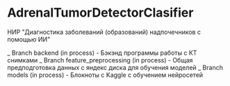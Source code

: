 # AdrenalTumorDetectorClasifier
НИР "Диагностика заболеваний (образований) надпочечников с помощью ИИ"

\_ Branch backend (in process) - Бэкэнд программы работы с КТ снимками
\_ Branch feature_preprocessing (in process) - Общая предподготовка данных с яндекс диска для обучения моделей
\_ Branch models (in process) - Блокноты с Kaggle с обучением нейросетей
